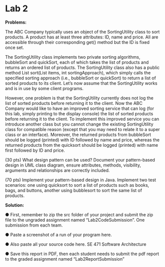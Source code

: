 # Lab 2
**Problems:**

The ABC Company typically uses an object of the SortingUtility class to sort products. A
product has at least three attributes: ID, name and price. All are accessible through their
corresponding get() method but the ID is fixed once set.


The SortingUtility class implements two private sorting algorithms, bubbleSort and quickSort,
each of which takes the list of products and returns an ordered list of products. The SortingUtility
class also has a public method List<Product> sort(List<Product> items, int sortingApproach),
which simply calls the specified sorting approach (i.e., bubbleSort or quickSort) to return a list of
sorted products to its client. Let’s now assume that the SortingUtility works and is in use by
some client programs.


However, one problem is that the SortingUtility currently does not log the list of sorted products
before returning it to the client. Now the ABC Company would like to have an improved sorting
service that can log (for this lab, simply printing to the display console) the list of sorted products
before returning it to the client. To implement this improved service you can introduce another
class but you cannot change the existing SortingUtility class for compatible reason (except that
you may need to relate it to a super class or an interface). Moreover, the returned products from
bubbleSort should be logged (printed) with ID followed by name and price, whereas the returned
products from the quicksort should be logged (printed) with name first followed by ID and price.


(30 pts) What design pattern can be used? Document your pattern-based design in UML class
diagram, ensure attributes, methods, visibility, arguments and relationships are correctly
included.


(70 pts) Implement your pattern-based design in Java. Implement two test scenarios: one using
quicksort to sort a list of products such as books, bags, and buttons, another using bubblesort to
sort the same list of products.


**Solution:**

  ● First, remember to zip the src folder of your project and submit the zip file to the
    ungraded assignment named “Lab2CodeSubmission”. One submission from each team.
    
  ● Paste a screenshot of a run of your program here.
    
  ● Also paste all your source code here.
    SE 471 Software Architecture
    
  ● Save this report in PDF, then each student needs to submit the pdf report to the graded
    assignment named “Lab2ReportSubmission”
